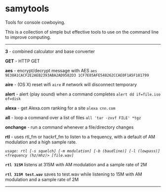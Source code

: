 samytools
=========

Tools for console cowboying.

This is a collection of simple but effective tools to use on the command line to improve computing.

--------

**3** - combined calculator and base converter

**GET** - HTTP GET

**aes** - encrypt/decrypt message with AES
`aes 9E38A1CACF2E2AEB2393ABA2AD9582D3 1CF7E85AFE548262CCAE0F1A5F181799`

**aire** - (OS X) reset wifi
`aire` # network will disconnect temporary

**alert** - alert (play sound) when a command completes
`alert dd if=file.iso of=disk`

**alexa** - get Alexa.com ranking for a site
`alexa cnn.com`

**all** - loop a command over a list of files
`all 'tar -zxvf FILE' *tgz`

**onchange** - run a command whenever a file/directory changes

**rtl** - uses rtl\_fm or hackrf\_fm to listen to a frequency, with a default of AM modulation and a high sample rate.

*`usage: rtl [-s squelch] [-m modulation] [-b (baudline)] [-l (lowpass)] <frequency (hz/mhz)> [file.wav]`*

**`rtl 315M`** listens at 315M with AM modulation and a sample rate of 2M

**`rtl 315M test.wav`** saves to test.wav while listening to  15M with AM modulation and a sample rate of 2M

--------

